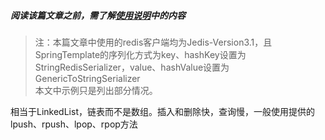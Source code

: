 ##### 阅读该篇文章之前，需了解[使用说明](使用说明.md)中的内容
> 注：本篇文章中使用的redis客户端均为Jedis-Version3.1，且SpringTemplate的序列化方式为key、hashKey设置为StringRedisSerializer，value、hashValue设置为GenericToStringSerializer  
> 本文中示例只是列出部分情况。

相当于LinkedList，链表而不是数组。插入和删除快，查询慢，一般使用提供的lpush、rpush、lpop、rpop方法